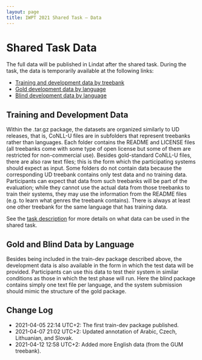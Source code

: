 ```yaml
---
layout: page
title: IWPT 2021 Shared Task – Data
---
```


# Shared Task Data

<!-- MODIFY AND UNCOMMENT THIS AFTER THE TASK WHEN THE DATA IS PUBLISHED

The training, development and evaluation data sets that were used in the
shared task are now publicly available for download in
[Lindat](http://hdl.handle.net/11234/1-3238). The package also includes
scripts used during the shared task by the organizing team, as well as
the primary submissions (parsed data) of each participating team.

TAKE THE BELOW TEXT OUT AFTER THE TASK -->

The full data will be published in Lindat after the shared task.
During the task, the data is temporarily available at the following links:

* [Training and development data by treebank](https://ufal.mff.cuni.cz/~zeman/soubory/iwpt2021-train-dev.tgz)
* [Gold development data by language](https://ufal.mff.cuni.cz/~zeman/soubory/iwpt2021-dev-gold.tgz)
* [Blind development data by language](https://ufal.mff.cuni.cz/~zeman/soubory/iwpt2021-dev-blind.tgz)

## Training and Development Data

Within the .tar.gz package, the datasets are organized similarly to UD
releases, that is, CoNLL-U files are in subfolders that represent treebanks
rather than languages. Each folder contains the README and LICENSE files
(all treebanks come with some type of open license but some of them are
restricted for non-commercial use). Besides gold-standard CoNLL-U files,
there are also raw text files; this is the form which the participating
systems should expect as input. Some folders do not contain data because
the corresponding UD treebank contains only test data and no training
data. Participants can expect that data from such treebanks will be part
of the evaluation; while they cannot use the actual data from those treebanks
to train their systems, they may use the information from the README files (e.g. to learn what
genres the treebank contains). There is always at least one other treebank
for the same language that has training data.

See the [task description](task_and_evaluation.html) for more details on
what data can be used in the shared task.

## Gold and Blind Data by Language

Besides being included in the train-dev package described above, the development
data is also available in the form in which the test data will be provided.
Participants can use this data to test their system in similar conditions as
those in which the test phase will run. Here the blind package contains simply
one text file per language, and the system submission should mimic the structure
of the gold package.

## Change Log

* 2021-04-05 22:14 UTC+2: The first train-dev package published.
* 2021-04-07 21:02 UTC+2: Updated annotation of Arabic, Czech, Lithuanian, and Slovak.
* 2021-04-12 12:58 UTC+2: Added more English data (from the GUM treebank).
